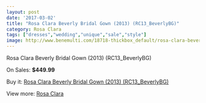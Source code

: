 ```yaml
---
layout: post
date: '2017-03-02'
title: "Rosa Clara Beverly Bridal Gown (2013) (RC13_BeverlyBG)"
category: Rosa Clara
tags: ["dresses","wedding","unique","sale","style"]
image: http://www.benemulti.com/18718-thickbox_default/rosa-clara-beverly-bridal-gown-2013-rc13beverlybg.jpg
---
```

Rosa Clara Beverly Bridal Gown (2013) (RC13_BeverlyBG)

On Sales: **$449.99**
<a href="https://www.benemulti.com/en/rosa-clara/7087-rosa-clara-beverly-bridal-gown-2013-rc13beverlybg.html"><amp-img layout="responsive" width="600" height="600" src="//www.benemulti.com/18718-thickbox_default/rosa-clara-beverly-bridal-gown-2013-rc13beverlybg.jpg" alt="Rosa Clara Beverly Bridal Gown (2013) (RC13_BeverlyBG) 0" /></a>
<a href="https://www.benemulti.com/en/rosa-clara/7087-rosa-clara-beverly-bridal-gown-2013-rc13beverlybg.html"><amp-img layout="responsive" width="600" height="600" src="//www.benemulti.com/18720-thickbox_default/rosa-clara-beverly-bridal-gown-2013-rc13beverlybg.jpg" alt="Rosa Clara Beverly Bridal Gown (2013) (RC13_BeverlyBG) 1" /></a>
<a href="https://www.benemulti.com/en/rosa-clara/7087-rosa-clara-beverly-bridal-gown-2013-rc13beverlybg.html"><amp-img layout="responsive" width="600" height="600" src="//www.benemulti.com/18719-thickbox_default/rosa-clara-beverly-bridal-gown-2013-rc13beverlybg.jpg" alt="Rosa Clara Beverly Bridal Gown (2013) (RC13_BeverlyBG) 2" /></a>

Buy it: [Rosa Clara Beverly Bridal Gown (2013) (RC13_BeverlyBG)](https://www.benemulti.com/en/rosa-clara/7087-rosa-clara-beverly-bridal-gown-2013-rc13beverlybg.html "Rosa Clara Beverly Bridal Gown (2013) (RC13_BeverlyBG)")

View more: [Rosa Clara](https://www.benemulti.com/en/60-rosa-clara "Rosa Clara")